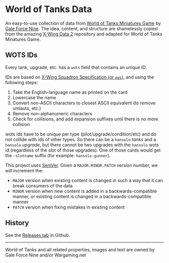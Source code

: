 # World of Tanks Data
An easy-to-use collection of data from [World of Tanks Miniatures Game](https://www.gf9games.com/worldoftanks/) by [Gale Force Nine](https://www.gf9games.com/). The idea, content, and structure are shamelessly copied from the amazing [X-Wing Data 2](https://github.com/guidokessels/xwing-data2) repository and adapted for World of Tanks Minatures Game.

## WOTS IDs
Every tank, upgrade, etc. has a `wots` field that contains an unique ID.

IDs are based on [X-Wing Squadron Specification (or `xws`)](https://github.com/elistevens/xws-spec/), and using the following steps:

1. Take the English-language name as printed on the card
2. Lowercase the name
3. Convert non-ASCII characters to closest ASCII equivalent (to remove umlauts, etc.)
4. Remove non-alphanumeric characters
5. Check for collisions, and add expansion suffixes until there is no more collision

wots ids have to be unique per type (pilot/upgrade/condition/etc) and do not collide with ids of other types. So there can be a `hansolo` _tanks_ and a `hansolo` _upgrade_, but there cannot be two upgrades with the `hansolo` wots id (regardless of the slot of those upgrades). One of those cards would get the `-slotname` suffix (for example: `hansolo-gunner`).

This project uses [SemVer](http://semver.org/). Given a `MAJOR.MINOR.PATCH` version number, we will increment the:

- `MAJOR` version when existing content is changed in such a way that it can break consumers of the data
- `MINOR` version when new content is added in a backwards-compatible manner, or existing content is changed in a backwards-compatible manner
- `PATCH` version when fixing mistakes in existing content

## History

See the [Releases tab](https://github.com/urbknu/wot-data/releases) in Github.

---

World of Tanks and all related properties, images and text are owned by Gale Force Nine and/or Wargaming.net
